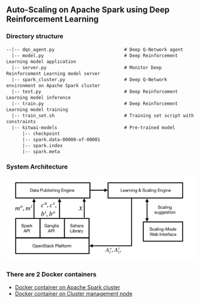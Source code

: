 ## Auto-Scaling on Apache Spark using Deep Reinforcement Learning

### Directory structure
```
--|-- dqn_agent.py                          # Deep Q-Network agent
  |-- model.py                              # Deep Reinforcement Learning model application
  |-- server.py                             # Monitor Deep Reinforcement Learning model server
  |-- spark_cluster.py                      # Deep Q-Network environment on Apache Spark cluster
  |-- test.py                               # Deep Reinforcement Learning model inference
  |-- train.py                              # Deep Reinforcement Learning model training
  |-- train_set.sh                          # Training set script with constraints
  |-- kitwai-models                         # Pre-trained model
      |-- checkpoint
      |-- spark.data-00000-of-00001
      |-- spark.index
      |-- spark.meta
```
### System Architecture
![System Architecture](/images/system_engine.png)

### There are 2 Docker containers
* [Docker container on Apache Spark cluster](https://hub.docker.com/r/kundjanasith/kitwai_engine/)
* [Docker container on Cluster management node](https://hub.docker.com/r/kundjanasith/kitwai_webui/)